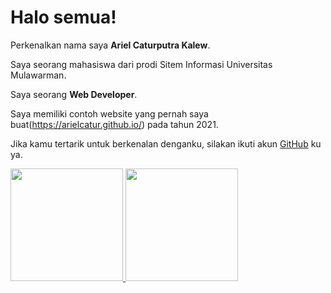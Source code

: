 # Halo semua! 

Perkenalkan nama saya **Ariel Caturputra Kalew**.

Saya seorang mahasiswa dari prodi Sitem Informasi Universitas Mulawarman.

Saya seorang **Web Developer**.

Saya memiliki contoh website yang pernah saya buat(https://arielcatur.github.io/) pada tahun 2021.

Jika kamu tertarik untuk berkenalan denganku, silakan ikuti akun [GitHub](https://github.com/arielcatur) ku ya.

<p align="left">
<a href="https://github.com/arielcatur">
  <img height="180em" src="https://github-readme-stats-eight-theta.vercel.app/api?username=gilangadhan&show_icons=true&theme=algolia&include_all_commits=true&count_private=true"/>
  <img height="180em" src="https://github-readme-stats-eight-theta.vercel.app/api/top-langs/?username=gilangadhan&layout=compact&langs_count=8&theme=algolia"/>
</a>
</p>
